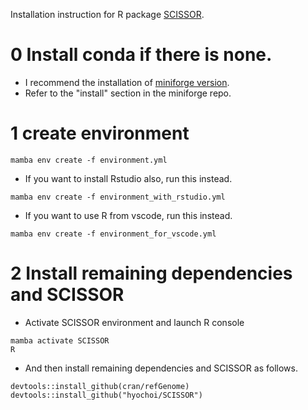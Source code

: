 Installation instruction for R package [SCISSOR](https://github.com/hyochoi/SCISSOR).


# 0 Install conda if there is none.
 - I recommend the installation of [miniforge version](https://github.com/conda-forge/miniforge).
 - Refer to the "install" section in the miniforge repo.

# 1 create environment
```
mamba env create -f environment.yml
```

 - If you want to install Rstudio also, run this instead.
```
mamba env create -f environment_with_rstudio.yml
```

 - If you want to use R from vscode, run this instead.
```
mamba env create -f environment_for_vscode.yml
```

# 2 Install remaining dependencies and SCISSOR
 - Activate SCISSOR environment and launch R console
```
mamba activate SCISSOR
R
```
 - And then install remaining dependencies and SCISSOR as follows.
```
devtools::install_github(cran/refGenome)
devtools::install_github("hyochoi/SCISSOR")
```
